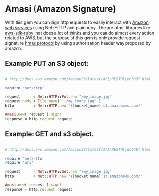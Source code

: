 Amasi (Amazon Signature)
=======================

With this gem you can sign http requests to easily interact with
[Amazon web services](http://aws.amazon.com/documentation/)
using Net::HTTP and plain ruby.
The are other libraries like [aws-sdk-ruby](https://github.com/aws/aws-sdk-ruby)
that does a lot of thinks and you can do almost every action related to AWS,
but the purpose of this gem is only provide request signature
[hmac protocol](http://docs.aws.amazon.com/AmazonS3/latest/API/sigv4-auth-using-authorization-header.html)
by using authorization header way proposed by amazon.

Example PUT an S3 object:
-------------------------

```ruby

# http://docs.aws.amazon.com/AmazonS3/latest/API/RESTObjectPUT.html

require 'net/http'

request      = Net::HTTP::Put.new "/my_image.jpg"
request.body = File.open( './my_image.jpg' )
http         = Net::HTTP.new "#{bucket_name}.s3.amazonaws.com/"

Amasi.new( request ).sign!
response = http.request request
```

Example: GET and s3 object.
---------------------------

```ruby

# http://docs.aws.amazon.com/AmazonS3/latest/API/RESTObjectGET.html

require 'net/http'
require 'uri'

request      = Net::HTTP::Get.new "/my_image.jpg"
http         = Net::HTTP.new "#{bucket_name}.s3.amazonaws.com/"

Amasi.new( request ).sign!
response = http.request request
```
